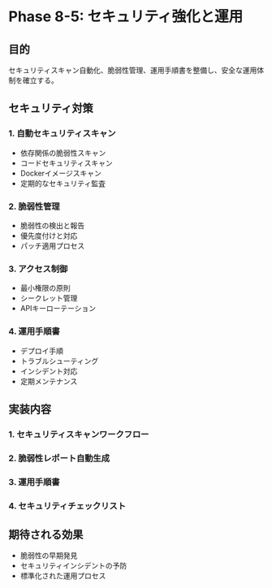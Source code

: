 # Phase 8-5: セキュリティ強化と運用

## 目的

セキュリティスキャン自動化、脆弱性管理、運用手順書を整備し、安全な運用体制を確立する。

## セキュリティ対策

### 1. 自動セキュリティスキャン
- 依存関係の脆弱性スキャン
- コードセキュリティスキャン
- Dockerイメージスキャン
- 定期的なセキュリティ監査

### 2. 脆弱性管理
- 脆弱性の検出と報告
- 優先度付けと対応
- パッチ適用プロセス

### 3. アクセス制御
- 最小権限の原則
- シークレット管理
- APIキーローテーション

### 4. 運用手順書
- デプロイ手順
- トラブルシューティング
- インシデント対応
- 定期メンテナンス

## 実装内容

### 1. セキュリティスキャンワークフロー
### 2. 脆弱性レポート自動生成
### 3. 運用手順書
### 4. セキュリティチェックリスト

## 期待される効果

- 脆弱性の早期発見
- セキュリティインシデントの予防
- 標準化された運用プロセス
